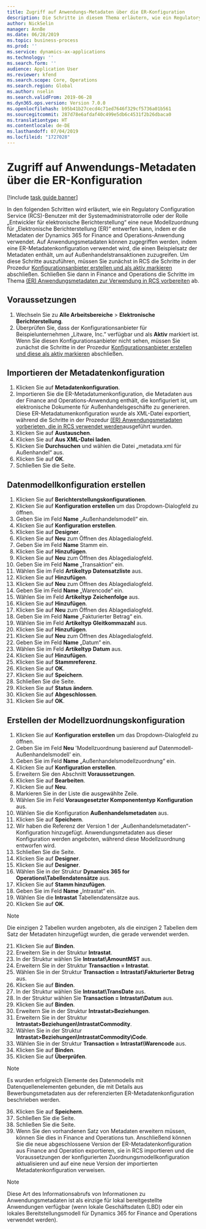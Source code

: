 ```yaml
---
title: Zugriff auf Anwendungs-Metadaten über die ER-Konfiguration
description: Die Schritte in diesem Thema erläutern, wie ein Regulatory configuration service (RCS)-Benutzer eine neue Modellzuordnung für elektronische Berichterstellung (ER) entwerfen kann, indem er die Metadaten in Finance and Operations verwendet.
author: NickSelin
manager: AnnBe
ms.date: 06/28/2019
ms.topic: business-process
ms.prod: ''
ms.service: dynamics-ax-applications
ms.technology: ''
ms.search.form: ''
audience: Application User
ms.reviewer: kfend
ms.search.scope: Core, Operations
ms.search.region: Global
ms.author: nselin
ms.search.validFrom: 2019-06-28
ms.dyn365.ops.version: Version 7.0.0
ms.openlocfilehash: b95b41b27cecd4c71ed7646f329cf5736a01b561
ms.sourcegitcommit: 287d78e6afdaf40c499e5db6c4531f2b26dbaca0
ms.translationtype: HT
ms.contentlocale: de-DE
ms.lasthandoff: 07/04/2019
ms.locfileid: "1727028"
---
```

# <a name="access-application-metadata-by-using-er-configuration"></a>Zugriff auf Anwendungs-Metadaten über die ER-Konfiguration

[!include [task guide banner](../../includes/task-guide-banner.md)]

In den folgenden Schritten wird erläutert, wie ein Regulatory Configuration Service (RCS)-Benutzer mit der Systemadministratorrolle oder der Rolle „Entwickler für elektronische Berichterstellung“ eine neue Modellzuordnung für „Elektronische Berichterstellung (ER)“ entwerfen kann, indem er die Metadaten der Dynamics 365 for Finance and Operations-Anwendung verwendet. Auf Anwendungsmetadaten können zugegriffen werden, indem eine ER-Metadatenkonfiguration verwendet wird, die einen Beispielsatz der Metadaten enthält, um auf Außenhandelstransaktionen zuzugreifen. Um diese Schritte auszuführen, müssen Sie zunächst in RCS die Schritte in der Prozedur [Konfigurationsanbieter erstellen und als aktiv markieren](er-configuration-provider-mark-it-active-2016-11.md) abschließen. Schließen Sie dann in Finance and Operations die Schritte im Thema [(ER) Anwendungsmetadaten zur Verwendung in RCS vorbereiten](prepare-application-metadata-rcs.md) ab.

## <a name="prerequisites"></a>Voraussetzungen
1. Wechseln Sie zu **Alle Arbeitsbereiche** > **Elektronische Berichterstellung**. 
2. Überprüfen Sie, dass der Konfigurationsanbieter für Beispielunternehmen „Litware, Inc.” verfügbar und als **Aktiv** markiert ist. Wenn Sie diesen Konfigurationsanbieter nicht sehen, müssen Sie zunächst die Schritte in der Prozedur [Konfigurationsanbieter erstellen und diese als aktiv markieren](er-configuration-provider-mark-it-active-2016-11.md) abschließen. 

## <a name="import-metadata-configuration"></a>Importieren der Metadatenkonfiguration 
1. Klicken Sie auf **Metadatenkonfiguration**. 
2. Importieren Sie die ER-Metadatumenkonfiguration, die Metadaten aus der Finance and Operations-Anwendung enthält, die konfiguriert ist, um elektronische Dokumente für Außenhandelsgeschäfte zu generieren. Diese ER-Metadatumenkonfiguration wurde als XML-Datei exportiert, während die Schritte in der Prozedur [(ER) Anwendungsmetadaten vorberieten, die in RCS verwendet werden](prepare-application-metadata-rcs.md)ausgeführt wurden. 
3. Klicken Sie auf **Austauschen**. 
4. Klicken Sie auf **Aus XML-Datei laden**. 
5. Klicken Sie **Durchsuchen** und wählen die Datei „metadata.xml für Außenhandel“ aus. 
6. Klicken Sie auf **OK**. 
7. Schließen Sie die Seite. 

## <a name="create-data-model-configuration"></a>Datenmodellkonfiguration erstellen
1. Klicken Sie auf **Berichterstellungskonfigurationen**. 
2. Klicken Sie auf **Konfiguration erstellen** um das Dropdown-Dialogfeld zu öffnen. 
3. Geben Sie im Feld **Name** „Außenhandelsmodell“ ein. 
4. Klicken Sie auf **Konfiguration erstellen**. 
5. Klicken Sie auf **Designer**. 
6. Klicken Sie auf **Neu** zum Öffnen des Ablagedialogfeld. 
7. Geben Sie im Feld **Name** Stamm ein. 
8. Klicken Sie auf **Hinzufügen**. 
9. Klicken Sie auf **Neu** zum Öffnen des Ablagedialogfeld. 
10. Geben Sie im Feld **Name** „Transaktion“ ein. 
11. Wählen Sie im Feld **Artikeltyp** **Datensatzliste** aus. 
12. Klicken Sie auf **Hinzufügen**. 
13. Klicken Sie auf **Neu** zum Öffnen des Ablagedialogfeld. 
14. Geben Sie im Feld **Name** „Warencode“ ein. 
15. Wählen Sie im Feld **Artikeltyp** **Zeichenfolge** aus. 
16. Klicken Sie auf **Hinzufügen**. 
17. Klicken Sie auf **Neu** zum Öffnen des Ablagedialogfeld. 
18. Geben Sie im Feld **Name** „Fakturierter Betrag“ ein. 
19. Wählen Sie im Feld **Artikeltyp** **Gleitkommazahl** aus. 
20. Klicken Sie auf **Hinzufügen**. 
21. Klicken Sie auf **Neu** zum Öffnen des Ablagedialogfeld. 
22. Geben Sie im Feld **Name** „Datum“ ein. 
23. Wählen Sie im Feld **Artikeltyp** **Datum** aus. 
24. Klicken Sie auf **Hinzufügen**. 
25. Klicken Sie auf **Stammreferenz**. 
26. Klicken Sie auf **OK**. 
27. Klicken Sie auf **Speichern**. 
28. Schließen Sie die Seite. 
29. Klicken Sie auf **Status ändern**. 
30. Klicken Sie auf **Abgeschlossen**. 
31. Klicken Sie auf **OK**. 

## <a name="create-model-mapping-configuration"></a>Erstellen der Modellzuordnungskonfiguration 
1. Klicken Sie auf **Konfiguration erstellen** um das Dropdown-Dialogfeld zu öffnen. 
2. Geben Sie im Feld **Neu** 'Modellzuordnung basierend auf Datenmodell-Außenhandelsmodell' ein. 
3. Geben Sie im Feld **Name** „Außenhandelsmodellzuordnung“ ein. 
4. Klicken Sie auf **Konfiguration erstellen**. 
5. Erweitern Sie den Abschnitt **Voraussetzungen**. 
6. Klicken Sie auf **Bearbeiten**. 
7. Klicken Sie auf **Neu**. 
8. Markieren Sie in der Liste die ausgewählte Zeile. 
9. Wählen Sie im Feld **Vorausgesetzter Komponententyp** **Konfiguration** aus. 
10. Wählen Sie die Konfiguration **Außenhandelsmetadaten** aus. 
11. Klicken Sie auf **Speichern**. 
12. Wir haben die Referenz der Version 1 der „Außenhandelsmetadaten“-Konfiguration hinzugefügt. Anwendungsmetadaten aus dieser Konfiguration werden angeboten, während diese Modellzuordnung entworfen wird. 
13. Schließen Sie die Seite. 
14. Klicken Sie auf **Designer**. 
15. Klicken Sie auf **Designer**. 
16. Wählen Sie in der Struktur **Dynamics 365 for Operations\Tabellendatensätze** aus. 
17. Klicken Sie auf **Stamm hinzufügen**. 
18. Geben Sie im Feld **Name** „Intrastat“ ein. 
19. Wählen Sie die **Intrastat** Tabellendatensätze aus. 
20. Klicken Sie auf **OK**. 

> [!NOTE]
> Die einzigen 2 Tabellen wurden angeboten, als die einzigen 2 Tabellen dem Satz der Metadaten hinzugefügt wurden, die gerade verwendet werden. 

21. Klicken Sie auf **Binden**. 
22. Erweitern Sie in der Struktur **Intrastat**. 
23. In der Struktur wählen Sie **Intrastat\AmountMST** aus. 
24. Erweitern Sie in der Struktur **Transaction = Intrastat**. 
25. Wählen Sie in der Struktur **Transaction = Intrastat\Fakturierter Betrag** aus. 
26. Klicken Sie auf **Binden**. 
27. In der Struktur wählen Sie **Intrastat\TransDate** aus. 
28. In der Struktur wählen Sie **Transaction = Intrastat\Datum** aus. 
29. Klicken Sie auf **Binden**. 
30. Erweitern Sie in der Struktur **Intrastat\>Beziehungen**. 
31. Erweitern Sie in der Struktur **Intrastat\>Beziehungen\IntrastatCommodity**. 
32. Wählen Sie in der Struktur **Intrastat\>Beziehungen\IntrastatCommodity\Code**. 
33. Wählen Sie in der Struktur **Transaction = Intrastat\Warencode** aus. 
34. Klicken Sie auf **Binden**. 
35. Klicken Sie auf **Überprüfen**. 

> [!NOTE]
> Es wurden erfolgreich Elemente des Datenmodells mit Datenquellenelementen gebunden, die mit Details aus Bewerbungsmetadaten aus der referenzierten ER-Metadatenkonfiguration beschrieben werden. 
36. Klicken Sie auf **Speichern**. 
37. Schließen Sie die Seite. 
38. Schließen Sie die Seite. 
39. Wenn Sie den vorhandenen Satz von Metadaten erweitern müssen, können Sie dies in Finance and Operations tun. Anschließend können Sie die neue abgeschlossene Version der ER-Metadatenkonfiguration aus Finance and Operation exportieren, sie in RCS importieren und die Voraussetzungen der konfigurierten Zuordnungsmodellkonfiguration aktualisieren und auf eine neue Version der importierten Metadatenkonfiguration verweisen. 

> [!NOTE]
> Diese Art des Informationsabrufs von Informationen zu Anwendungsmetadaten ist als einzige für lokal bereitgestellte Anwendungen verfügbar (wenn lokale Geschäftsdaten (LBD) oder ein lokales Bereitstellungsmodell für Dynamics 365 for Finance and Operations verwendet werden).
        
